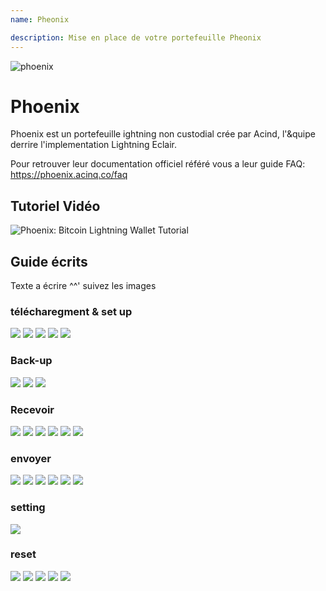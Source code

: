 ```yaml
---
name: Pheonix

description: Mise en place de votre portefeuille Pheonix
---
```


![phoenix](assets/cover.jpeg)

# Phoenix

Phoenix est un portefeuille ightning non custodial crée par Acind, l'&quipe derrire l'implementation Lightning Eclair.

Pour retrouver leur documentation officiel référé vous a leur guide FAQ: https://phoenix.acinq.co/faq

## Tutoriel Vidéo

![ Phoenix: Bitcoin Lightning Wallet Tutorial](https://www.youtube.com/watch?v=Cx5PK1H5OR0)

## Guide écrits

Texte a écrire ^^' suivez les images

### télécharegment & set up

![](assets/screenshot1.jpeg)
![](assets/screenshot2.jpeg)
![](assets/screenshot3.jpeg)
![](assets/screenshot4.jpeg)
![](assets/screenshot5.jpeg)

### Back-up

![](assets/screenshot6.jpeg)
![](assets/screenshot7.jpeg)
![](assets/screenshot8.jpeg)

### Recevoir

![](assets/screenshot9.jpeg)
![](assets/screenshot10.jpeg)
![](assets/screenshot11.jpeg)
![](assets/screenshot12.jpeg)
![](assets/screenshot13.jpeg)
![](assets/screenshot14.jpeg)

### envoyer

![](assets/screenshot15.jpeg)
![](assets/screenshot16.jpeg)
![](assets/screenshot17.jpeg)
![](assets/screenshot18.jpeg)
![](assets/screenshot19.jpeg)
![](assets/screenshot20.jpeg)

### setting

![](assets/screenshot21.jpeg)

### reset

![](assets/screenshot22.jpeg)
![](assets/screenshot23.jpeg)
![](assets/screenshot24.jpeg)
![](assets/screenshot25.jpeg)
![](assets/screenshot26.jpeg)
